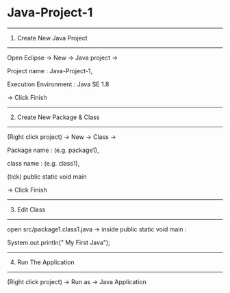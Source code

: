 # Java-Project-1
---------------------------
1. Create New Java Project
---------------------------

   Open Eclipse -> New -> Java project ->
   
   Project name : Java-Project-1,
   
   Execution Environment : Java SE 1.8
   
   -> Click Finish

------------------------------
2. Create New Package & Class
------------------------------

   (Right click project) -> New -> Class ->
   
   Package name : (e.g. package1),
   
   class name : (e.g. class1),
   
   (tick) public static void main
   
   -> Click Finish

-------------
3. Edit Class
-------------

   open src/package1.class1.java -> inside public static void main :

   System.out.println(" My First Java");

-----------------------
4. Run The Application
-----------------------
   
   (Right click project) -> Run as -> Java Application




